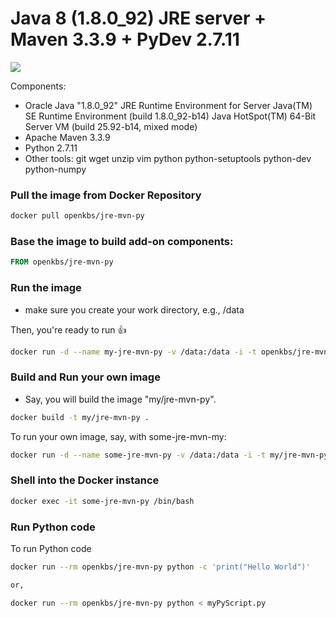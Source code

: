 # Java 8 (1.8.0_92) JRE server + Maven 3.3.9 + PyDev 2.7.11

[![](https://imagelayers.io/badge/openkbs/jre-mvn-py:latest.svg)](https://imagelayers.io/?images=openkbs/jre-mvn-py:latest 'Get your own badge on imagelayers.io')

Components:

* Oracle Java "1.8.0_92" JRE Runtime Environment for Server
  Java(TM) SE Runtime Environment (build 1.8.0_92-b14)
  Java HotSpot(TM) 64-Bit Server VM (build 25.92-b14, mixed mode)
* Apache Maven 3.3.9
* Python 2.7.11
* Other tools: git wget unzip vim python python-setuptools python-dev python-numpy 

### Pull the image from Docker Repository


```bash
docker pull openkbs/jre-mvn-py
```

### Base the image to build add-on components:
```Dockerfile
FROM openkbs/jre-mvn-py
```

### Run the image

- make sure you create your work directory, e.g., /data

Then, you're ready to run :+1:

```bash
docker run -d --name my-jre-mvn-py -v /data:/data -i -t openkbs/jre-mvn-py
```
### Build and Run your own image
- Say, you will build the image "my/jre-mvn-py".

```bash
docker build -t my/jre-mvn-py .
```
To run your own image, say, with some-jre-mvn-my:

```bash
docker run -d --name some-jre-mvn-py -v /data:/data -i -t my/jre-mvn-py
```

### Shell into the Docker instance
```bash
docker exec -it some-jre-mvn-py /bin/bash
```

### Run Python code
To run Python code 
```bash
docker run --rm openkbs/jre-mvn-py python -c 'print("Hello World")'

or,

docker run --rm openkbs/jre-mvn-py python < myPyScript.py 
```
